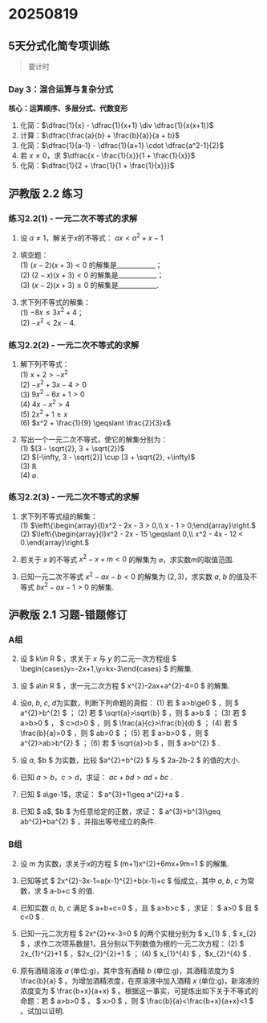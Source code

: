# 20250819
## 5天分式化简专项训练
> 要计时

### Day 3：混合运算与复杂分式
**核心：运算顺序、多层分式、代数变形**  
1. 化简：$\dfrac{1}{x} - \dfrac{1}{x+1} \div \dfrac{1}{x(x+1)}$  
2. 计算：$\dfrac{\frac{a}{b} + \frac{b}{a}}{a + b}$  
3. 化简：$\dfrac{1}{a-1} - \dfrac{1}{a+1} \cdot \dfrac{a^2-1}{2}$  
4. 若 $x \neq 0$，求 $\dfrac{x - \frac{1}{x}}{1 + \frac{1}{x}}$  
5. 化简：$\dfrac{1}{2 + \frac{1}{1 + \frac{1}{x}}}$  






















## 沪教版 2.2 练习

### 练习2.2(1) -  一元二次不等式的求解

1. 设 $a \neq 1$，解关于$x$的不等式：  $ax < a^2 + x - 1$








2. 填空题：  
   (1) $(x-2)(x+3) < 0$ 的解集是\_\_\_\_\_\_\_\_\_\_\_\_；  
   (2) $(2-x)(x+3) < 0$ 的解集是\_\_\_\_\_\_\_\_\_\_\_\_；  
   (3) $(x-2)(x+3) \geqslant 0$ 的解集是\_\_\_\_\_\_\_\_\_\_\_\_.

3. 求下列不等式的解集：  
   (1) $-8x \leqslant 3x^2 + 4$；  
   (2) $-x^2 < 2x - 4$.  
















### 练习2.2(2) -  一元二次不等式的求解

1. 解下列不等式：  
   (1) $x + 2 > -x^2$  
   (2) $-x^2 + 3x - 4 > 0$  
   (3) $9x^2 - 6x + 1 > 0$  
   (4) $4x - x^2 > 4$  
   (5) $2x^2 + 1 \geqslant x$  
   (6) $x^2 + \frac{1}{9} \geqslant \frac{2}{3}x$  













2. 写出一个一元二次不等式，使它的解集分别为：  
   (1) $(3 - \sqrt{2}, 3 + \sqrt{2})$  
   (2) $(-\infty, 3 - \sqrt{2}] \cup [3 + \sqrt{2}, +\infty)$  
   (3) $\mathbb{R}$  
   (4) $\varnothing$.  










### 练习2.2(3) -  一元二次不等式的求解
1. 求下列不等式组的解集：  
   (1) $\left\{\begin{array}{l}x^2 - 2x - 3 > 0,\\ x - 1 > 0;\end{array}\right.$  
   (2) $\left\{\begin{array}{l}x^2 - 2x - 15 \geqslant 0,\\ x^2 - 4x - 12 < 0.\end{array}\right.$  










2. 若关于 $x$ 的不等式 $x^2 - x + m < 0$ 的解集为 $\varnothing$，求实数$m$的取值范围.  











3. 已知一元二次不等式 $x^2 - ax - b < 0$ 的解集为 $(2, 3)$，求实数 $a$, $b$ 的值及不等式 $bx^2 - ax - 1 > 0$ 的解集.  













## 沪教版 2.1 习题-错题修订
### A组
2. 设 $ k\in R $ ，求关于 $x$ 与 $y$ 的二元一次方程组 $ \begin{cases}y=-2x+1,\\y=kx-3\end{cases} $ 的解集.












3. 设 $ a\in R $ ，求一元二次方程 $ x^{2}-2ax+a^{2}-4=0 $ 的解集.
















7. 设$a$, $b$, $c$, $d$为实数，判断下列命题的真假：
   (1) 若 $ a>b\ge0 $ ，则 $ a^{2}>b^{2} $ ；
   (2) 若 $ \sqrt{a}>\sqrt{b} $ ，则 $ a>b $ ；
   (3) 若 $ a>b>0 $ ， $ c>d>0 $ ，则 $ \frac{a}{c}>\frac{b}{d} $ ；
   (4) 若 $ \frac{b}{a}>0 $ ，则 $ ab>0 $ ；
   (5) 若 $ a>b>0 $ ，则 $ a^{2}>ab>b^{2} $ ；
   (6) 若 $ \sqrt{a}>b $ ，则 $ a>b^{2} $ .

 










12. 设 $a$, $b $ 为实数，比较  $a^{2}+b^{2}  $ 与  $ 2a-2b-2 $ 的值的大小.










13. 已知 $a>b$，$c>d$，求证： $ac+bd>ad+bc$ .










14. 已知 $ a\ge-1$，求证： $ a^{3}+1\geq a^{2}+a $ .










15. 已知 $ a$, $b $ 为任意给定的正数，求证： $ a^{3}+b^{3}\geq ab^{2}+ba^{2} $ ，并指出等号成立的条件.









### B组
2. 设 $m$ 为实数，求关于$x$的方程 $ (m+1)x^{2}+6mx+9m=1 $ 的解集.




















3. 已知等式 $ 2x^{2}-3x-1=a(x-1)^{2}+b(x-1)+c $ 恒成立，其中 $a$, $b$, $c$ 为常数，求 $ a-b+c $ 的值.













7. 已知实数 $a$, $b$, $c$ 满足 $ a+b+c=0 $ ，且 $ a>b>c $ ，求证： $ a>0 $ 且 $ c<0 $ .















5. 已知一元二次方程 $ 2x^{2}+x-3=0 $ 的两个实根分别为 $ x_{1} $ ,  $ x_{2} $ ，求作二次项系数是1，且分别以下列数值为根的一元二次方程：
   (2) $ 2x_{1}^{2}+1 $ ，$2x_{2}^{2}+1 $ ；
   (4) $ x_{1}^{4} $ ，$x_{2}^{4} $ .





















9. 原有酒精溶液 $a$ (单位:g)，其中含有酒精 $b$ (单位:g)，其酒精浓度为 $ \frac{b}{a} $ 。为增加酒精浓度，在原溶液中加入酒精 $x$ (单位:g)，新溶液的浓度变为 $ \frac{b+x}{a+x} $ 。根据这一事实，可提炼出如下关于不等式的命题：若 $ a>b>0 $ ， $ x>0 $ ，则 $ \frac{b}{a}<\frac{b+x}{a+x}<1 $ 。试加以证明.

